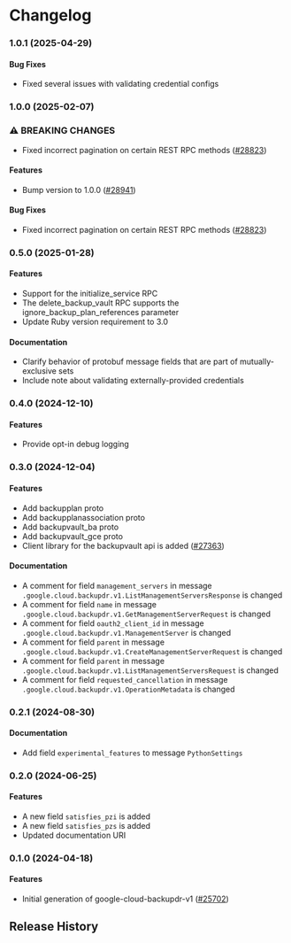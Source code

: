 # Changelog

### 1.0.1 (2025-04-29)

#### Bug Fixes

* Fixed several issues with validating credential configs 

### 1.0.0 (2025-02-07)

### ⚠ BREAKING CHANGES

* Fixed incorrect pagination on certain REST RPC methods ([#28823](https://github.com/googleapis/google-cloud-ruby/issues/28823))

#### Features

* Bump version to 1.0.0 ([#28941](https://github.com/googleapis/google-cloud-ruby/issues/28941)) 
#### Bug Fixes

* Fixed incorrect pagination on certain REST RPC methods ([#28823](https://github.com/googleapis/google-cloud-ruby/issues/28823)) 

### 0.5.0 (2025-01-28)

#### Features

* Support for the initialize_service RPC 
* The delete_backup_vault RPC supports the ignore_backup_plan_references parameter 
* Update Ruby version requirement to 3.0 
#### Documentation

* Clarify behavior of protobuf message fields that are part of mutually-exclusive sets 
* Include note about validating externally-provided credentials 

### 0.4.0 (2024-12-10)

#### Features

* Provide opt-in debug logging 

### 0.3.0 (2024-12-04)

#### Features

* Add backupplan proto 
* Add backupplanassociation proto 
* Add backupvault_ba proto 
* Add backupvault_gce proto 
* Client library for the backupvault api is added ([#27363](https://github.com/googleapis/google-cloud-ruby/issues/27363)) 
#### Documentation

* A comment for field `management_servers` in message `.google.cloud.backupdr.v1.ListManagementServersResponse` is changed 
* A comment for field `name` in message `.google.cloud.backupdr.v1.GetManagementServerRequest` is changed 
* A comment for field `oauth2_client_id` in message `.google.cloud.backupdr.v1.ManagementServer` is changed 
* A comment for field `parent` in message `.google.cloud.backupdr.v1.CreateManagementServerRequest` is changed 
* A comment for field `parent` in message `.google.cloud.backupdr.v1.ListManagementServersRequest` is changed 
* A comment for field `requested_cancellation` in message `.google.cloud.backupdr.v1.OperationMetadata` is changed 

### 0.2.1 (2024-08-30)

#### Documentation

* Add field `experimental_features` to message `PythonSettings` 

### 0.2.0 (2024-06-25)

#### Features

* A new field `satisfies_pzi` is added 
* A new field `satisfies_pzs` is added 
* Updated documentation URI 

### 0.1.0 (2024-04-18)

#### Features

* Initial generation of google-cloud-backupdr-v1 ([#25702](https://github.com/googleapis/google-cloud-ruby/issues/25702)) 

## Release History
